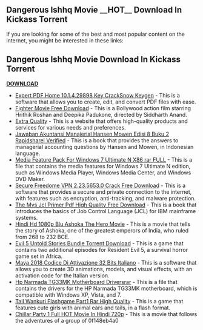 ## Dangerous Ishhq Movie \_\_HOT\_\_ Download In Kickass Torrent

 


 
If you are looking for some of the best and most popular content on the internet, you might be interested in these links:
 
## Dangerous Ishhq Movie Download In Kickass Torrent


[**DOWNLOAD**](https://lomasmavi.blogspot.com/?c=2tKdVq)

  
- [Expert PDF Home 10.1.4.29898 Key CrackSnow Keygen](https://expert-pdf-home-10-1-4-29898-key-cracksnow-keygen-best.com) - This is a software that allows you to create, edit, and convert PDF files with ease.
- [Fighter Movie Free Download](https://fighter-movie-free-hot-download.com) - This is a Bollywood action film starring Hrithik Roshan and Deepika Padukone, directed by Siddharth Anand.
- [Extra Quality](https://extra-quality.com) - This is a website that offers high-quality products and services for various needs and preferences.
- [Jawaban Akuntansi Manajerial Hansen Mowen Edisi 8 Buku 2 Rapidsharel Verified](https://jawaban-akuntansi-manajerial-hansen-mowen-edisi-8-buku-2-rapidsharel-verified.com) - This is a book that provides the answers to managerial accounting questions by Hansen and Mowen, in Indonesian language.
- [Media Feature Pack For Windows 7 Ultimate N X86 rar FULL](https://content/uploads/2022/09/Media_Feature_Pack_For_Windows_7_Ultimate_N_X86_rar_FULL.pdf) - This is a file that contains the media features for Windows 7 Ultimate N edition, such as Windows Media Player, Windows Media Center, and Windows DVD Maker.
- [Secure Freedome VPN 2.23.5653.0 Crack Free Download](https://secure-freedome-vpn-2-23-5653-0-crack-free-download-best.com) - This is a software that provides a secure and private connection to the internet, with features such as encryption, anti-tracking, and malware protection.
- [The Mvs Jcl Primer Pdf High Quality Free Download](https://caffe.ro/wp-content/uploads/2022/09/The_Mvs_Jcl_Primer_Pdf_High_Quality_Free_Download.pdf) - This is a book that introduces the basics of Job Control Language (JCL) for IBM mainframe systems.
- [Hindi Hd 1080p Blu Ashoka The Hero Movie](https://content/uploads/2022/09/hindi_hd_1080p_blu_ashoka_the_hero_movie.pdf) - This is a movie that tells the story of Ashoka, one of the greatest emperors of India, who ruled from 268 to 232 BCE.
- [Evil 5 Untold Stories Bundle Torrent Download](https://evil-5-untold-stories-bundle-torrent-download-top-crack-serial-key.com) - This is a game that contains two additional episodes for Resident Evil 5, a survival horror game set in Africa.
- [Maya 2018 Codice Di Attivazione 32 Bits Italiano](https://maya-2018-codice-di-attivazione-32-bits-italiano.com) - This is a software that allows you to create 3D animations, models, and visual effects, with an activation code for the Italian version.
- [Hp Narmada TG33MK Motherboard Driversrar](https://content/uploads/2022/09/Hp_Narmada_TG33MK_Motherboard_Driversrar.pdf) - This is a file that contains the drivers for the HP Narmada TG33MK motherboard, which is compatible with Windows XP, Vista, and 7.
- [Tail Wankuri Flashgame Part1 Rar High Quality](https://tail-wankuri-flashgame-part1-rar-high-quality.com) - This is a game that features cute girls with animal ears and tails, in a flash format.
- [Chillar Party 1 Full HOT Movie In Hindi 720p](https://content/uploads/2022/09/Chillar_Party_1_Full_HOT_Movie_In_Hindi_720p.pdf) - This is a movie that follows the adventures of a group of 0f148eb4a0
